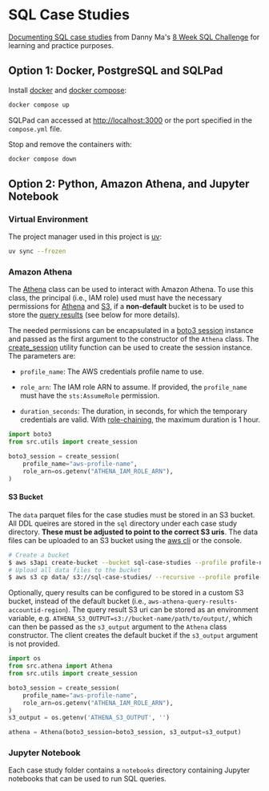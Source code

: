 # SQL Case Studies

[Documenting SQL case studies](https://yangwu1227.github.io/sql-case-studies/) from Danny Ma's [8 Week SQL Challenge](https://8weeksqlchallenge.com/) for learning and practice purposes.

## Option 1: Docker, PostgreSQL and SQLPad

Install [docker](https://docs.docker.com/get-docker/) and [docker compose](https://docs.docker.com/compose/install/):

```bash
docker compose up
```

SQLPad can accessed at [http://localhost:3000](http://localhost:3000) or the port specified in the `compose.yml` file.

Stop and remove the containers with:

```bash
docker compose down
```

## Option 2: Python, Amazon Athena, and Jupyter Notebook

### Virtual Environment

The project manager used in this project is [uv](https://docs.astral.sh/uv/):

```bash
uv sync --frozen
```

### Amazon Athena

The [Athena](https://yangwu1227.github.io/sql-case-studies/athena_client/#src.athena.Athena) class can be used to interact with Amazon Athena. To use this class, the principal (i.e., IAM role) used must have the necessary permissions for [Athena](https://docs.aws.amazon.com/aws-managed-policy/latest/reference/AmazonAthenaFullAccess.html) and [S3](https://docs.aws.amazon.com/AmazonS3/latest/userguide/access-policy-language-overview.html), if a **non-default** bucket is to be used to store the [query results](https://docs.aws.amazon.com/athena/latest/ug/querying.html#query-results-specify-location) (see below for more details).

The needed permissions can be encapsulated in a [boto3 session](https://boto3.amazonaws.com/v1/documentation/api/latest/guide/session.html) instance and passed as the first argument to the constructor of the `Athena` class. The [create_session](https://yangwu1227.github.io/sql-case-studies/utils/#src.utils.create_session) utility function can be used to create the session instance. The parameters are:

* `profile_name`: The AWS credentials profile name to use.

* `role_arn`: The IAM role ARN to assume. If provided, the `profile_name` must have the `sts:AssumeRole` permission.

* `duration_seconds`: The duration, in seconds, for which the temporary credentials are valid. With [role-chaining](https://plainenglish.io/blog/aws-iam-role-chaining-walkthrough), the maximum duration is 1 hour.

```python
import boto3
from src.utils import create_session

boto3_session = create_session(
    profile_name="aws-profile-name",
    role_arn=os.getenv("ATHENA_IAM_ROLE_ARN"), 
)
```

#### S3 Bucket

The `data` parquet files for the case studies must be stored in an S3 bucket. All DDL queires are stored in the `sql` directory under each case study directory. **These must be adjusted to point to the correct S3 uris**. The data files can be uploaded to an S3 bucket using the [aws cli](https://docs.aws.amazon.com/cli/latest/userguide/getting-started-install.html) or the console.

```bash
# Create a bucket
$ aws s3api create-bucket --bucket sql-case-studies --profile profile-name
# Upload all data files to the bucket
$ aws s3 cp data/ s3://sql-case-studies/ --recursive --profile profile-name 
```

Optionally, query results can be configured to be stored in a custom S3 bucket, instead of the default bucket (i.e., `aws-athena-query-results-accountid-region`). The query result S3 uri can be stored as an environment variable, e.g. `ATHENA_S3_OUTPUT=s3://bucket-name/path/to/output/`, which can then be passed as the `s3_output` argument to the `Athena` class constructor. The client creates the default bucket if the `s3_output` argument is not provided.

```python
import os 
from src.athena import Athena
from src.utils import create_session

boto3_session = create_session(
    profile_name="aws-profile-name",
    role_arn=os.getenv("ATHENA_IAM_ROLE_ARN"), 
)
s3_output = os.getenv('ATHENA_S3_OUTPUT', '')

athena = Athena(boto3_session=boto3_session, s3_output=s3_output)
```

### Jupyter Notebook

Each case study folder contains a `notebooks` directory containing Jupyter notebooks that can be used to run SQL queries.
